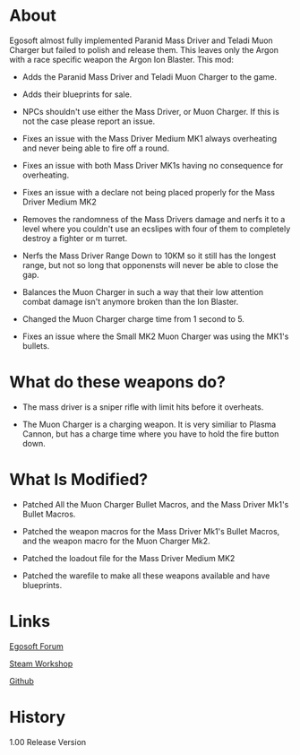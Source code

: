 # About

Egosoft almost fully implemented Paranid Mass Driver and Teladi Muon Charger but failed to polish and release them. This leaves only the Argon with a race specific weapon the Argon Ion Blaster. This mod:

* Adds the Paranid Mass Driver and Teladi Muon Charger to the game.

* Adds their blueprints for sale.

* NPCs shouldn't use either the Mass Driver, or Muon Charger. If this is not the case please report an issue.

* Fixes an issue with the Mass Driver Medium MK1 always overheating and never being able to fire off a round.

* Fixes an issue with both Mass Driver MK1s having no consequence for overheating.

* Fixes an issue with a declare not being placed properly for the Mass Driver Medium MK2

* Removes the randomness of the Mass Drivers damage and nerfs it to a level where you couldn't use an ecslipes with four of them to completely destroy a fighter or m turret.

* Nerfs the Mass Driver Range Down to 10KM so it still has the longest range, but not so long that opponensts will never be able to close the gap.

* Balances the Muon Charger in such a way that their low attention combat damage isn't anymore broken than the Ion Blaster.

* Changed the Muon Charger charge time from 1 second to 5.

* Fixes an issue where the Small MK2 Muon Charger was using the MK1's bullets.

# What do these weapons do?

* The mass driver is a sniper rifle with limit hits before it overheats.

* The Muon Charger is a charging weapon. It is very similiar to Plasma Cannon, but has a charge time where you have to hold the fire button down.

# What Is Modified?

* Patched All the Muon Charger Bullet Macros, and the Mass Driver Mk1's Bullet Macros.

* Patched the weapon macros for the Mass Driver Mk1's Bullet Macros, and the weapon macro for the Muon Charger Mk2.

* Patched the loadout file for the Mass Driver Medium MK2

* Patched the warefile to make all these weapons available and have blueprints.

# Links

[Egosoft Forum](https://forum.egosoft.com/viewtopic.php?f=181&t=419555)

[Steam Workshop](https://steamcommunity.com/sharedfiles/filedetails/?id=1895774340)

[Github](https://github.com/rovermicrover/x4-race-weapons-enabled)

# History

1.00 Release Version